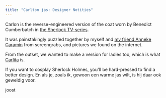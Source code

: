 ```yaml
---
title: "Carlton jas: Designer Notities"
---
```


Carlon is the reverse-engineered version of the coat worn by Benedict Cumberbatch in [the Sherlock TV-series](https://en.wikipedia.org/wiki/Sherlock_(TV_series)).

It was painstakingly puzzled together by myself and [my friend Anneke Caramin](https://www.instagram.com/annekecaramin/) from screengrabs, and pictures we found on the internet.

From the outset, we wanted to make a version for ladies too, which is what [Carlita](/designs/carlita) is.

If you want to cosplay Sherlock Holmes, you'll be hard-pressed to find a better design. En als je, zoals ik, gewoon een warme jas wilt, is hij daar ook geweldig voor.

joost
